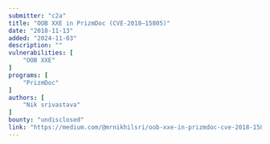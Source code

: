 ```yaml
---
submitter: "c2a"
title: "OOB XXE in PrizmDoc (CVE-2018–15805)"
date: "2018-11-13"
added: "2024-11-03"
description: ""
vulnerabilities: [
    "OOB XXE"
]
programs: [
    "PrizmDoc"
]
authors: [
    "Nik srivastava"
]
bounty: "undisclosed"
link: "https://medium.com/@mrnikhilsri/oob-xxe-in-prizmdoc-cve-2018-15805-dfb1e474345c"
---
```




